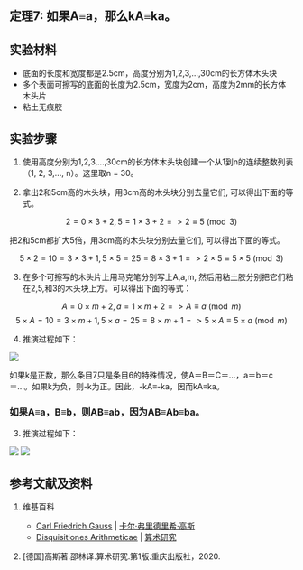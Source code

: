 ## 定理7: 如果A≡a，那么kA≡ka。

## 实验材料

- 底面的长度和宽度都是2.5cm，高度分别为1,2,3,...,30cm的长方体木头块
- 多个表面可擦写的底面的长度为2.5cm，宽度为2cm，高度为2mm的长方体木头片
- 粘土无痕胶

## 实验步骤

1. 使用高度分别为1,2,3,...,30cm的长方体木头块创建一个从1到n的连续整数列表（1, 2, 3,..., n）。这里取n = 30。

2. 拿出2和5cm高的木头块，用3cm高的木头块分别去量它们, 可以得出下面的等式。

$$ 2=0×3+2, 5=1×3+2 => 2≡5 \pmod{3} $$

把2和5cm都扩大5倍，用3cm高的木头块分别去量它们, 可以得出下面的等式。

$$ 5×2=10=3×3+1, 5×5=25=8×3+1 => 2×5≡5×5 \pmod{3} $$

3. 在多个可擦写的木头片上用马克笔分别写上A,a,m, 然后用粘土胶分别把它们粘在2,5,和3的木头块上方。可以得出下面的等式：

$$ A=0×m+2, a=1×m+2 => A≡a \pmod{m} $$
$$ 5×A=10=3×m+1, 5×a=25=8×m+1 => 5×A≡5×a \pmod{m} $$

4. 推演过程如下：

![](/images/数论/高斯的算术研究中典型的推演实验/章1/定理7/7-1.jpg)

如果k是正数，那么条目7只是条目6的特殊情况，使A＝B＝C＝…，a＝b＝c＝…。如果k为负，则-k为正。因此，-kA≡-ka，因而kA≡ka。

### 如果A≡a，B≡b，则AB≡ab，因为AB≡Ab≡ba。

3. 推演过程如下：

![](/images/数论/高斯的算术研究中典型的推演实验/章1/定理7/7-2.jpg)
![](/images/数论/高斯的算术研究中典型的推演实验/章1/定理7/7-3.jpg)

## 参考文献及资料

1. 维基百科
	- [Carl Friedrich Gauss](https://en.wikipedia.org/wiki/Carl_Friedrich_Gauss) | [卡尔·弗里德里希·高斯](https://zh.wikipedia.org/wiki/%E5%8D%A1%E7%88%BE%C2%B7%E5%BC%97%E9%87%8C%E5%BE%B7%E9%87%8C%E5%B8%8C%C2%B7%E9%AB%98%E6%96%AF) 
	- [Disquisitiones Arithmeticae](https://en.wikipedia.org/wiki/Disquisitiones_Arithmeticae) | [算术研究](https://zh.wikipedia.org/wiki/算术研究) 

2. [德国]高斯著.邵林译.算术研究.第1版.重庆出版社，2020.



